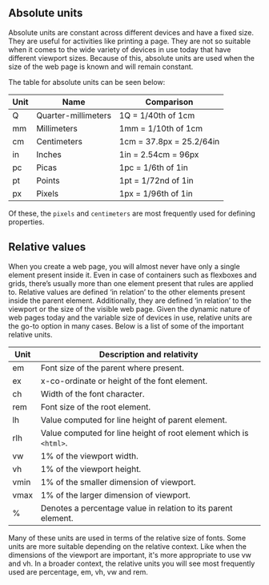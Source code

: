 ## Absolute units

Absolute units are constant across different devices and have a fixed size. They are useful for activities like printing a page. They are not so suitable when it comes to the wide variety of devices in use today that have different viewport sizes. Because of this, absolute units are used when the size of the web page is known and will remain constant.

The table for absolute units can be seen below:

| Unit | Name                | Comparison               |
| ---- | ------------------- | ------------------------ |
| Q    | Quarter-millimeters | 1Q = 1/40th of 1cm       |
| mm   | Millimeters         | 1mm = 1/10th of 1cm      |
| cm   | Centimeters         | 1cm = 37.8px = 25.2/64in |
| in   | Inches              | 1in = 2.54cm = 96px      |
| pc   | Picas               | 1pc = 1/6th of 1in       |
| pt   | Points              | 1pt = 1/72nd of 1in      |
| px   | Pixels              | 1px = 1/96th of 1in      |

Of these, the `pixels` and `centimeters` are most frequently used for defining properties.

## Relative values

When you create a web page, you will almost never have only a single element present inside it. Even in case of containers such as flexboxes and grids, there’s usually more than one element present that rules are applied to. Relative values are defined ‘in relation’ to the other elements present inside the parent element. Additionally, they are defined ‘in relation’ to the viewport or the size of the visible web page. Given the dynamic nature of web pages today and the variable size of devices in use, relative units are the go-to option in many cases. Below is a list of some of the important relative units.

| Unit | Description and relativity                                        |
| ---- | ----------------------------------------------------------------- |
| em   | Font size of the parent where present.                            |
| ex   | x-co-ordinate or height of the font element.                      |
| ch   | Width of the font character.                                      |
| rem  | Font size of the root element.                                    |
| lh   | Value computed for line height of parent element.                 |
| rlh  | Value computed for line height of root element which is `<html>`. |
| vw   | 1% of the viewport width.                                         |
| vh   | 1% of the viewport height.                                        |
| vmin | 1% of the smaller dimension of viewport.                          |
| vmax | 1% of the larger dimension of viewport.                           |
| %    | Denotes a percentage value in relation to its parent element.     |

Many of these units are used in terms of the relative size of fonts. Some units are more suitable depending on the relative context. Like when the dimensions of the viewport are important, it's more appropriate to use vw and vh. In a broader context, the relative units you will see most frequently used are percentage, em, vh, vw and rem.
